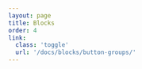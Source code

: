 ```yaml
---
layout: page
title: Blocks
order: 4
link:
  class: 'toggle'
  url: '/docs/blocks/button-groups/'
---
```

